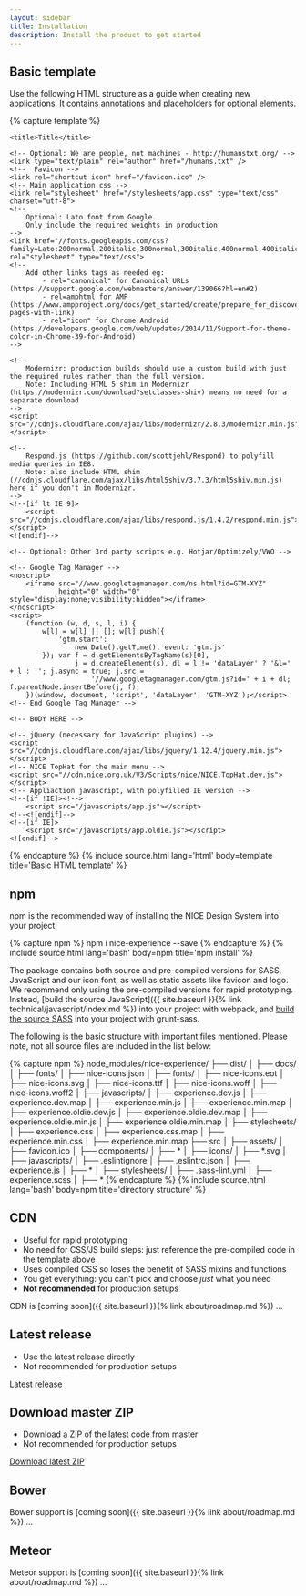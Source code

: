 ```yaml
---
layout: sidebar
title: Installation
description: Install the product to get started
---
```


## Basic template

Use the following HTML structure as a guide when creating new applications. It contains annotations and placeholders for optional elements.

{% capture template %}
<!DOCTYPE html>
<html lang="en-GB" class="no-js">
<!-- no-js is replaced by Modernizr -->
<head>
    <meta charset="utf-8">
    <meta http-equiv="X-UA-Compatible" content="IE=Edge">
    <meta name="viewport" content="width=device-width, initial-scale=1">
    <!--
        The above 3 meta tags *must* come first in the head.
        Any other head content must come *after* these tags
    -->
    <meta name="description" content="Description">
    <!--
        Add other meta tags as needed eg:
            - Theme colour
            - Dublin Core
            - RSS/Atom
            - Apple icons
            - MS Tile image/colour
    -->

    <title>Title</title>

    <!-- Optional: We are people, not machines - http://humanstxt.org/ -->
    <link type="text/plain" rel="author" href="/humans.txt" />
    <!--  Favicon -->
    <link rel="shortcut icon" href="/favicon.ico" />
    <!-- Main application css -->
    <link rel="stylesheet" href="/stylesheets/app.css" type="text/css" charset="utf-8">
    <!--
        Optional: Lato font from Google.
        Only include the required weights in production
    -->
    <link href="//fonts.googleapis.com/css?family=Lato:200normal,200italic,300normal,300italic,400normal,400italic,700normal,700italic,900normal,900italic" rel="stylesheet" type="text/css">
    <!--
        Add other links tags as needed eg:
            - rel="canonical" for Canonical URLs (https://support.google.com/webmasters/answer/139066?hl=en#2)
            - rel=amphtml for AMP (https://www.ampproject.org/docs/get_started/create/prepare_for_discovery#linking-pages-with-link)
            - rel="icon" for Chrome Android (https://developers.google.com/web/updates/2014/11/Support-for-theme-color-in-Chrome-39-for-Android)
    -->

    <!--
        Modernizr: production builds should use a custom build with just the required rules rather than the full version.
        Note: Including HTML 5 shim in Modernizr (https://modernizr.com/download?setclasses-shiv) means no need for a separate download
    -->
    <script src="//cdnjs.cloudflare.com/ajax/libs/modernizr/2.8.3/modernizr.min.js"></script>

    <!--
        Respond.js (https://github.com/scottjehl/Respond) to polyfill media queries in IE8.
        Note: also include HTML shim (//cdnjs.cloudflare.com/ajax/libs/html5shiv/3.7.3/html5shiv.min.js) here if you don't in Modernizr.
    -->
    <!--[if lt IE 9]>
        <script src="//cdnjs.cloudflare.com/ajax/libs/respond.js/1.4.2/respond.min.js"></script>
    <![endif]-->

    <!-- Optional: Other 3rd party scripts e.g. Hotjar/Optimizely/VWO -->
</head>
<!-- Optional: data-tracker initializes the Tracker plugin -->
<body data-tracker>

    <!-- Google Tag Manager -->
    <noscript>
        <iframe src="//www.googletagmanager.com/ns.html?id=GTM-XYZ"
                height="0" width="0" style="display:none;visibility:hidden"></iframe>
    </noscript>
    <script>
        (function (w, d, s, l, i) {
            w[l] = w[l] || []; w[l].push({
                'gtm.start':
                    new Date().getTime(), event: 'gtm.js'
            }); var f = d.getElementsByTagName(s)[0],
                    j = d.createElement(s), dl = l != 'dataLayer' ? '&l=' + l : ''; j.async = true; j.src =
                        '//www.googletagmanager.com/gtm.js?id=' + i + dl; f.parentNode.insertBefore(j, f);
        })(window, document, 'script', 'dataLayer', 'GTM-XYZ');</script>
    <!-- End Google Tag Manager -->

    <!-- BODY HERE -->

    <!-- jQuery (necessary for JavaScript plugins) -->
    <script src="//cdnjs.cloudflare.com/ajax/libs/jquery/1.12.4/jquery.min.js"></script>
    <!-- NICE TopHat for the main menu -->
    <script src="//cdn.nice.org.uk/V3/Scripts/nice/NICE.TopHat.dev.js"></script>
    <!-- Appliaction javascript, with polyfilled IE version -->
    <!--[if !IE]><!-->
        <script src="/javascripts/app.js"></script>
    <!--<![endif]-->
    <!--[if IE]>
        <script src="/javascripts/app.oldie.js"></script>
    <![endif]-->
</body>
</html>
{% endcapture %}
{% include source.html lang='html' body=template title='Basic HTML template' %}

## npm

npm is the recommended way of installing the NICE Design System into your project:

{% capture npm %}
npm i nice-experience --save
{% endcapture %}
{% include source.html lang='bash' body=npm title='npm install' %}

The package contains both source and pre-compiled versions for SASS, JavaScript and our icon font, as well as static assets like favicon and logo. We recommend only using the pre-compiled versions for rapid prototyping. Instead, [build the source JavaScript]({{ site.baseurl }}{% link technical/javascript/index.md %}) into your project with webpack, and <a href="{{ site.baseurl }}{% link technical/sass/index.md %}">build the source SASS</a> into your project with grunt-sass.

The following is the basic structure with important files mentioned. Please note, not all source files are included in the list below:

{% capture npm %}
node_modules/nice-experience/
├── dist/
│   ├── docs/
│       ├── fonts/
│           ├── nice-icons.json
│   ├── fonts/
│           ├── nice-icons.eot
│           ├── nice-icons.svg
│           ├── nice-icons.ttf
│           ├── nice-icons.woff
│           ├── nice-icons.woff2
│   ├── javascripts/
│           ├── experience.dev.js
│           ├── experience.dev.map
│           ├── experience.min.js
│           ├── experience.min.map
│           ├── experience.oldie.dev.js
│           ├── experience.oldie.dev.map
│           ├── experience.oldie.min.js
│           ├── experience.oldie.min.map
│   ├── stylesheets/
│           ├── experience.css
│           ├── experience.css.map
│           ├── experience.min.css
│           ├── experience.min.map
├── src
│   ├── assets/
│           ├── favicon.ico
│   ├── components/
│           ├── *
│   ├── icons/
│           ├── *.svg
│   ├── javascripts/
│           ├── .eslintignore
│           ├── .eslintrc.json
│           ├── experience.js
│           ├── *
│   ├── stylesheets/
│           ├── .sass-lint.yml
│           ├── experience.scss
│           ├── *
{% endcapture %}
{% include source.html lang='bash' body=npm title='directory structure' %}


## CDN

- Useful for rapid prototyping
- No need for CSS/JS build steps: just reference the pre-compiled code in the template above
- Uses compiled CSS so loses the benefit of SASS mixins and functions
- You get everything: you can't pick and choose *just* what you need
- **Not recommended** for production setups

CDN is [coming soon]({{ site.baseurl }}{% link about/roadmap.md %}) &hellip;


## Latest release

- Use the latest release directly
- Not recommended for production setups

<a href="{{ site.repository }}/releases/latest" class="btn">Latest release</a>


## Download master ZIP

- Download a ZIP of the latest code from master
- Not recommended for production setups

<a href="{{ site.repository }}/archive/master.zip" class="btn">Download latest ZIP</a>


## Bower

Bower support is [coming soon]({{ site.baseurl }}{% link about/roadmap.md %}) &hellip;


## Meteor

Meteor support is [coming soon]({{ site.baseurl }}{% link about/roadmap.md %}) &hellip;